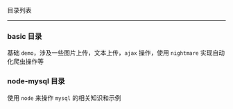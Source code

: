 目录列表

----


### basic 目录

基础 `demo`，涉及一些图片上传，文本上传，`ajax` 操作，使用 `nightmare` 实现自动化爬虫操作等


### node-mysql 目录

使用 `node` 来操作 `mysql` 的相关知识和示例


